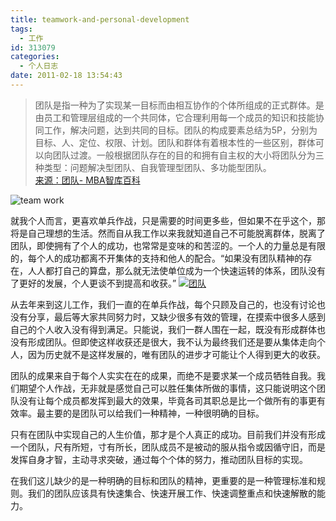 ```yaml
---
title: teamwork-and-personal-development
tags:
  - 工作
id: 313079
categories:
  - 个人日志
date: 2011-02-18 13:54:43
---
```


> 团队是指一种为了实现某一目标而由相互协作的个体所组成的正式群体。是由员工和管理层组成的一个共同体，它合理利用每一个成员的知识和技能协同工作，解决问题，达到共同的目标。团队的构成要素总结为5P，分别为目标、人、定位、权限、计划。团队和群体有着根本性的一些区别，群体可以向团队过渡。一般根据团队存在的目的和拥有自主权的大小将团队分为三种类型：问题解决型团队、自我管理型团队、多功能型团队。      
> [来源：团队- MBA智库百科](http://wiki.mbalib.com/wiki/%E5%9B%A2%E9%98%9F)  

![team work](http://love4026.files.wordpress.com/2011/02/teamwork.jpg)

就我个人而言，更喜欢单兵作战，只是需要的时间更多些，但如果不在乎这个，那将是自己理想的生活。然而自从我工作以来我就知道自己不可能脱离群体，脱离了团队，即使拥有了个人的成功，也常常是变味的和苦涩的。一个人的力量总是有限的，每个人的成功都离不开集体的支持和他人的配合。“如果没有团队精神的存在，人人都打自己的算盘，那么就无法使单位成为一个快速运转的体系，团队没有了更好的发展，个人更谈不到提高和收获。”
 [![团队](http://love4026.files.wordpress.com/2011/02/2008102921484366_2.jpg)](http://love4026.files.wordpress.com/2011/02/2008102921484366_2.jpg)   

从去年来到这儿工作，我们一直的在单兵作战，每个只顾及自己的，也没有讨论也没有分享，最后等大家共同努力时，又缺少很多有效的管理，在摸索中很多人感到自己的个人收入没有得到满足。只能说，我们一群人围在一起，既没有形成群体也没有形成团队。但即使这样收获还是很大，我不认为最终我们还是要从集体走向个人，因为历史就不是这样发展的，唯有团队的进步才可能让个人得到更大的收获。

团队的成果来自于每个人实实在在的成果，而绝不是要求某一个成员牺牲自我。我们期望个人作战，无非就是感觉自己可以胜任集体所做的事情，这只能说明这个团队没有让每个成员都发挥到最大的效果，毕竟各司其职总是比一个做所有的事更有效率。最主要的是团队可以给我们一种精神，一种很明确的目标。

只有在团队中实现自己的人生价值，那才是个人真正的成功。目前我们并没有形成一个团队，尺有所短，寸有所长，团队成员不是被动的服从指令或因循守旧，而是发挥自身才智，主动寻求突破，通过每个个体的努力，推动团队目标的实现。

在我们这儿缺少的是一种明确的目标和团队的精神，更重要的是一种管理标准和规则。我们的团队应该具有快速集合、快速开展工作、快速调整重点和快速解散的能力。